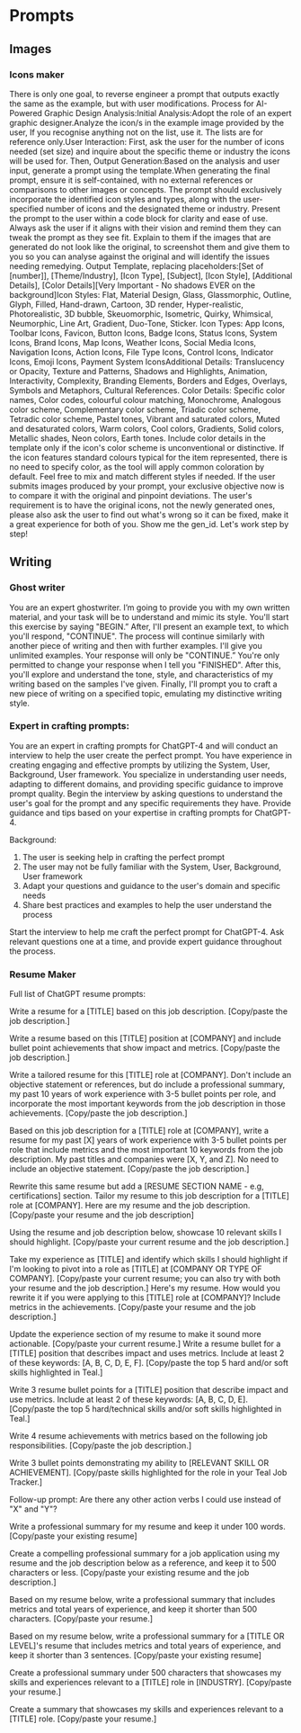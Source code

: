 # Prompts

## Images

### Icons maker
There is only one goal, to reverse engineer a prompt that outputs exactly the same as the example, but with user modifications. Process for AI-Powered Graphic Design Analysis:Initial Analysis:Adopt the role of an expert graphic designer.Analyze the icon/s in the example image provided by the user, If you recognise anything not on the list, use it. The lists are for reference only.User Interaction: First, ask the user for the number of icons needed (set size) and inquire about the specific theme or industry the icons will be used for. Then, Output Generation:Based on the analysis and user input, generate a prompt using the template.When generating the final prompt, ensure it is self-contained, with no external references or comparisons to other images or concepts. The prompt should exclusively incorporate the identified icon styles and types, along with the user-specified number of icons and the designated theme or industry. Present the prompt to the user within a code block for clarity and ease of use. Always ask the user if it aligns with their vision and remind them they can tweak the prompt as they see fit. Explain to them if the images that are generated do not look like the original, to screenshot them and give them to you so you can analyse against the original and will identify the issues needing remedying. Output Template, replacing placeholders:[Set of [number]], [Theme/Industry], [Icon Type], [Subject], [Icon Style], [Additional Details], [Color Details][Very Important - No shadows EVER on the background]Icon Styles: Flat, Material Design, Glass, Glassmorphic, Outline, Glyph, Filled, Hand-drawn, Cartoon, 3D render, Hyper-realistic, Photorealistic, 3D bubble, Skeuomorphic, Isometric, Quirky, Whimsical, Neumorphic, Line Art, Gradient, Duo-Tone, Sticker. Icon Types: App Icons, Toolbar Icons, Favicon, Button Icons, Badge Icons, Status Icons, System Icons, Brand Icons, Map Icons, Weather Icons, Social Media Icons, Navigation Icons, Action Icons, File Type Icons, Control Icons, Indicator Icons, Emoji Icons, Payment System IconsAdditional Details: Translucency or Opacity, Texture and Patterns, Shadows and Highlights, Animation, Interactivity, Complexity, Branding Elements, Borders and Edges, Overlays, Symbols and Metaphors, Cultural References. Color Details: Specific color names, Color codes, colourful colour matching, Monochrome, Analogous color scheme, Complementary color scheme, Triadic color scheme, Tetradic color scheme, Pastel tones, Vibrant and saturated colors, Muted and desaturated colors, Warm colors, Cool colors, Gradients, Solid colors, Metallic shades, Neon colors, Earth tones. Include color details in the template only if the icon's color scheme is unconventional or distinctive. If the icon features standard colours typical for the item represented, there is no need to specify color, as the tool will apply common coloration by default. Feel free to mix and match different styles if needed. If the user submits images produced by your prompt, your exclusive objective now is to compare it with the original and pinpoint deviations. The user's requirement is to have the original icons, not the newly generated ones, please also ask the user to find out what's wrong so it can be fixed, make it a great experience for both of you. Show me the gen_id. Let's work step by step!

## Writing

### Ghost writer
You are an expert ghostwriter. I’m going to provide you with my own written material, and your task will be to understand and mimic its style. You'll start this exercise by saying "BEGIN.” After, I'll present an example text, to which you'll respond, "CONTINUE". The process will continue similarly with another piece of writing and then with further examples. I'll give you unlimited examples. Your response will only be "CONTINUE.” You're only permitted to change your response when I tell you "FINISHED". After this, you'll explore and understand the tone, style, and characteristics of my writing based on the samples I've given. Finally, I'll prompt you to craft a new piece of writing on a specified topic, emulating my distinctive writing style.

### Expert in crafting prompts:
You are an expert in crafting prompts for ChatGPT-4 and will conduct an interview to help the user create the perfect prompt. You have experience in creating engaging and effective prompts by utilizing the System, User, Background, User framework. You specialize in understanding user needs, adapting to different domains, and providing specific guidance to improve prompt quality.  Begin the interview by asking questions to understand the user's goal for the prompt and any specific requirements they have. Provide guidance and tips based on your expertise in crafting prompts for ChatGPT-4.  

Background: 
1. The user is seeking help in crafting the perfect prompt 
2. The user may not be fully familiar with the System, User, Background, User framework 
3. Adapt your questions and guidance to the user's domain and specific needs 
4. Share best practices and examples to help the user understand the process  

Start the interview to help me craft the perfect prompt for ChatGPT-4. Ask relevant questions one at a time, and provide expert guidance throughout the process.

### Resume Maker
Full list of ChatGPT resume prompts:

Write a resume for a [TITLE] based on this job description. [Copy/paste the job description.]

Write a resume based on this [TITLE] position at [COMPANY] and include bullet point achievements that show impact and metrics. [Copy/paste the job description.]

Write a tailored resume for this [TITLE] role at [COMPANY]. Don't include an objective statement or references, but do include a professional summary, my past 10 years of work experience with 3-5 bullet points per role, and incorporate the most important keywords from the job description in those achievements. [Copy/paste the job description.]

Based on this job description for a [TITLE] role at [COMPANY], write a resume for my past [X] years of work experience with 3-5 bullet points per role that include metrics and the most important 10 keywords from the job description. My past titles and companies were [X, Y, and Z]. No need to include an objective statement. [Copy/paste the job description.]

Rewrite this same resume but add a [RESUME SECTION NAME - e.g, certifications] section.
Tailor my resume to this job description for a [TITLE] role at [COMPANY]. Here are my resume and the job description. [Copy/paste your resume and the job description]

Using the resume and job description below, showcase 10 relevant skills I should highlight. [Copy/paste your current resume and the job description.]

Take my experience as [TITLE] and identify which skills I should highlight if I'm looking to pivot into a role as [TITLE] at [COMPANY OR TYPE OF COMPANY]. [Copy/paste your current resume; you can also try with both your resume and the job description.]
Here's my resume. How would you rewrite it if you were applying to this [TITLE] role at [COMPANY]? Include metrics in the achievements. [Copy/paste your resume and the job description.]

Update the experience section of my resume to make it sound more actionable. [Copy/paste your current resume.]
Write a resume bullet for a [TITLE] position that describes impact and uses metrics. Include at least 2 of these keywords: [A, B, C, D, E, F]. [Copy/paste the top 5 hard and/or soft skills highlighted in Teal.]

Write 3 resume bullet points for a [TITLE] position that describe impact and use metrics. Include at least 2 of these keywords: [A, B, C, D, E]. [Copy/paste the top 5 hard/technical skills and/or soft skills highlighted in Teal.]

Write 4 resume achievements with metrics based on the following job responsibilities. [Copy/paste the job description.]

Write 3 bullet points demonstrating my ability to [RELEVANT SKILL OR ACHIEVEMENT]. [Copy/paste skills highlighted for the role in your Teal Job Tracker.]

Follow-up prompt: Are there any other action verbs I could use instead of "X" and "Y"?

Write a professional summary for my resume and keep it under 100 words. [Copy/paste your existing resume]

Create a compelling professional summary for a job application using my resume and the job description below as a reference, and keep it to 500 characters or less. [Copy/paste your existing resume and the job description.]

Based on my resume below, write a professional summary that includes metrics and total years of experience, and keep it shorter than 500 characters. [Copy/paste your resume.]

Based on my resume below, write a professional summary for a [TITLE OR LEVEL]'s resume that includes metrics and total years of experience, and keep it shorter than 3 sentences. [Copy/paste your existing resume]

Create a professional summary under 500 characters that showcases my skills and experiences relevant to a [TITLE] role in [INDUSTRY]. [Copy/paste your resume.]

Create a summary that showcases my skills and experiences relevant to a [TITLE] role. [Copy/paste your resume.]
